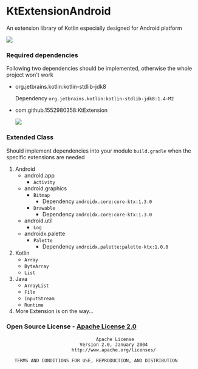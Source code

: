# KtExtensionAndroid

An extension library of Kotlin especially designed for Android platform

[![](https://jitpack.io/v/1552980358/KtExtensionAndroid.svg)](https://jitpack.io/#1552980358/KtExtensionAndroid)

### Required dependencies
Following two dependencies should be implemented, otherwise the whole project won't work

- org.jetbrains.kotlin:kotlin-stdlib-jdk8

    Dependency `org.jetbrains.kotlin:kotlin-stdlib-jdk8:1.4-M2`

- com.github.1552980358:KtExtension

    [![](https://jitpack.io/v/1552980358/KtExtension.svg)](https://jitpack.io/#1552980358/KtExtension)
    
### Extended Class
Should implement dependencies into your module `build.gradle` when the specific extensions are needed

1. Android
    - android.app
        - `Activity`
    - android.graphics
        - `Bitmap`
            - Dependency `androidx.core:core-ktx:1.3.0`
        - `Drawable`
            - Dependency `androidx.core:core-ktx:1.3.0`
    - android.util
        - `Log`
    - androidx.palette
        - `Palette`
            - Dependency `androidx.palette:palette-ktx:1.0.0`
2. Kotlin
    - `Array`
    - `ByteArray`
    - `List`
3. Java
    - `ArrayList`
    - `File`
    - `InputStream`
    - `Runtime`
4. More Extension is on the way...

### Open Source License - [Apache License 2.0](https://github.com/1552980358/KtExtensionAndroid/blob/master/LICENSE)
```
                                 Apache License
                           Version 2.0, January 2004
                        http://www.apache.org/licenses/

   TERMS AND CONDITIONS FOR USE, REPRODUCTION, AND DISTRIBUTION
```